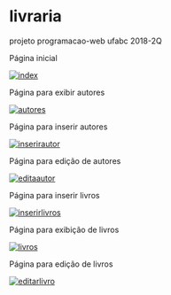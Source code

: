 # livraria
projeto programacao-web ufabc 2018-2Q

Página inicial


<a href="https://ibb.co/mFckY9"><img src="https://preview.ibb.co/jZJERU/index.png" alt="index" border="0"></a>


Página para exibir autores


<a href="https://ibb.co/fzdymU"><img src="https://preview.ibb.co/dR2PRU/autores.png" alt="autores" border="0"></a>


Página para inserir autores


<a href="https://ibb.co/cEi3Lp"><img src="https://preview.ibb.co/idnV0p/inserirautor.png" alt="inserirautor" border="0"></a>


Página para edição de autores


<a href="https://ibb.co/cxNV0p"><img src="https://preview.ibb.co/kfLHfp/editaautor.png" alt="editaautor" border="0"></a>


Página para inserir livros


<a href="https://ibb.co/mt0TmU"><img src="https://preview.ibb.co/fUw16U/inserirlivros.png" alt="inserirlivros" border="0"></a>


Página para exibição de livros


<a href="https://ibb.co/jEKA0p"><img src="https://preview.ibb.co/ipRZRU/livros.png" alt="livros" border="0"></a>


Página para edição de livros


<a href="https://ibb.co/kJcr6U"><img src="https://preview.ibb.co/gBh2D9/editarlivro.png" alt="editarlivro" border="0"></a>



